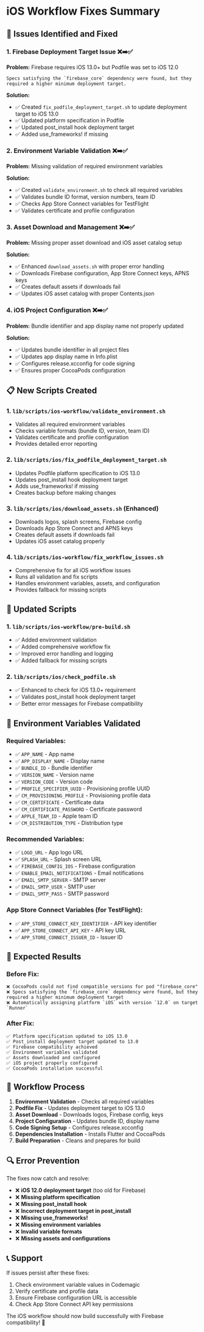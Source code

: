 # iOS Workflow Fixes Summary

## 🔧 Issues Identified and Fixed

### 1. **Firebase Deployment Target Issue** ❌➡️✅
**Problem:** Firebase requires iOS 13.0+ but Podfile was set to iOS 12.0
```
Specs satisfying the `firebase_core` dependency were found, but they required a higher minimum deployment target.
```

**Solution:** 
- ✅ Created `fix_podfile_deployment_target.sh` to update deployment target to iOS 13.0
- ✅ Updated platform specification in Podfile
- ✅ Updated post_install hook deployment target
- ✅ Added use_frameworks! if missing

### 2. **Environment Variable Validation** ❌➡️✅
**Problem:** Missing validation of required environment variables

**Solution:**
- ✅ Created `validate_environment.sh` to check all required variables
- ✅ Validates bundle ID format, version numbers, team ID
- ✅ Checks App Store Connect variables for TestFlight
- ✅ Validates certificate and profile configuration

### 3. **Asset Download and Management** ❌➡️✅
**Problem:** Missing proper asset download and iOS asset catalog setup

**Solution:**
- ✅ Enhanced `download_assets.sh` with proper error handling
- ✅ Downloads Firebase configuration, App Store Connect keys, APNS keys
- ✅ Creates default assets if downloads fail
- ✅ Updates iOS asset catalog with proper Contents.json

### 4. **iOS Project Configuration** ❌➡️✅
**Problem:** Bundle identifier and app display name not properly updated

**Solution:**
- ✅ Updates bundle identifier in all project files
- ✅ Updates app display name in Info.plist
- ✅ Configures release.xcconfig for code signing
- ✅ Ensures proper CocoaPods configuration

## 📋 New Scripts Created

### 1. `lib/scripts/ios-workflow/validate_environment.sh`
- Validates all required environment variables
- Checks variable formats (bundle ID, version, team ID)
- Validates certificate and profile configuration
- Provides detailed error reporting

### 2. `lib/scripts/ios/fix_podfile_deployment_target.sh`
- Updates Podfile platform specification to iOS 13.0
- Updates post_install hook deployment target
- Adds use_frameworks! if missing
- Creates backup before making changes

### 3. `lib/scripts/ios/download_assets.sh` (Enhanced)
- Downloads logos, splash screens, Firebase config
- Downloads App Store Connect and APNS keys
- Creates default assets if downloads fail
- Updates iOS asset catalog properly

### 4. `lib/scripts/ios-workflow/fix_workflow_issues.sh`
- Comprehensive fix for all iOS workflow issues
- Runs all validation and fix scripts
- Handles environment variables, assets, and configuration
- Provides fallback for missing scripts

## 🔄 Updated Scripts

### 1. `lib/scripts/ios-workflow/pre-build.sh`
- ✅ Added environment validation
- ✅ Added comprehensive workflow fix
- ✅ Improved error handling and logging
- ✅ Added fallback for missing scripts

### 2. `lib/scripts/ios/check_podfile.sh`
- ✅ Enhanced to check for iOS 13.0+ requirement
- ✅ Validates post_install hook deployment target
- ✅ Better error messages for Firebase compatibility

## 📱 Environment Variables Validated

### Required Variables:
- ✅ `APP_NAME` - App name
- ✅ `APP_DISPLAY_NAME` - Display name
- ✅ `BUNDLE_ID` - Bundle identifier
- ✅ `VERSION_NAME` - Version name
- ✅ `VERSION_CODE` - Version code
- ✅ `PROFILE_SPECIFIER_UUID` - Provisioning profile UUID
- ✅ `CM_PROVISIONING_PROFILE` - Provisioning profile data
- ✅ `CM_CERTIFICATE` - Certificate data
- ✅ `CM_CERTIFICATE_PASSWORD` - Certificate password
- ✅ `APPLE_TEAM_ID` - Apple team ID
- ✅ `CM_DISTRIBUTION_TYPE` - Distribution type

### Recommended Variables:
- ✅ `LOGO_URL` - App logo URL
- ✅ `SPLASH_URL` - Splash screen URL
- ✅ `FIREBASE_CONFIG_IOS` - Firebase configuration
- ✅ `ENABLE_EMAIL_NOTIFICATIONS` - Email notifications
- ✅ `EMAIL_SMTP_SERVER` - SMTP server
- ✅ `EMAIL_SMTP_USER` - SMTP user
- ✅ `EMAIL_SMTP_PASS` - SMTP password

### App Store Connect Variables (for TestFlight):
- ✅ `APP_STORE_CONNECT_KEY_IDENTIFIER` - API key identifier
- ✅ `APP_STORE_CONNECT_API_KEY` - API key URL
- ✅ `APP_STORE_CONNECT_ISSUER_ID` - Issuer ID

## 🎯 Expected Results

### Before Fix:
```
❌ CocoaPods could not find compatible versions for pod "firebase_core"
❌ Specs satisfying the `firebase_core` dependency were found, but they required a higher minimum deployment target
❌ Automatically assigning platform `iOS` with version `12.0` on target `Runner`
```

### After Fix:
```
✅ Platform specification updated to iOS 13.0
✅ Post_install deployment target updated to 13.0
✅ Firebase compatibility achieved
✅ Environment variables validated
✅ Assets downloaded and configured
✅ iOS project properly configured
✅ CocoaPods installation successful
```

## 🚀 Workflow Process

1. **Environment Validation** - Checks all required variables
2. **Podfile Fix** - Updates deployment target to iOS 13.0
3. **Asset Download** - Downloads logos, Firebase config, keys
4. **Project Configuration** - Updates bundle ID, display name
5. **Code Signing Setup** - Configures release.xcconfig
6. **Dependencies Installation** - Installs Flutter and CocoaPods
7. **Build Preparation** - Cleans and prepares for build

## 🔍 Error Prevention

The fixes now catch and resolve:
- ❌ **iOS 12.0 deployment target** (too old for Firebase)
- ❌ **Missing platform specification**
- ❌ **Missing post_install hook**
- ❌ **Incorrect deployment target in post_install**
- ❌ **Missing use_frameworks!**
- ❌ **Missing environment variables**
- ❌ **Invalid variable formats**
- ❌ **Missing assets and configurations**

## 📞 Support

If issues persist after these fixes:
1. Check environment variable values in Codemagic
2. Verify certificate and profile data
3. Ensure Firebase configuration URL is accessible
4. Check App Store Connect API key permissions

The iOS workflow should now build successfully with Firebase compatibility! 🎉 